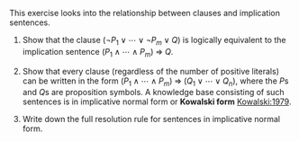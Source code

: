 

This exercise looks into the relationship between
clauses and implication sentences.<br>

1.  Show that the clause $(\lnot P_1 \lor \cdots \lor \lnot P_m \lor Q)$
    is logically equivalent to the implication sentence
    $(P_1 \land \cdots \land P_m) {\;{\Rightarrow}\;}Q$.<br>

2.  Show that every clause (regardless of the number of
    positive literals) can be written in the form
    $(P_1 \land \cdots \land P_m) {\;{\Rightarrow}\;}(Q_1 \lor \cdots \lor Q_n)$,
    where the $P$s and $Q$s are proposition symbols. A knowledge base
    consisting of such sentences is in implicative normal form or <b>Kowalski
    form</b> <a class="paperRef" id="paperref" title="" href="">Kowalski:1979</a>.<br>

3.  Write down the full resolution rule for sentences in implicative
    normal form.<br>
